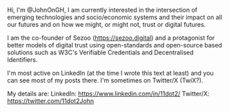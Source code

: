 Hi, I'm @JohnOnGH, I am currently interested in the intersection of emerging technologies and socio/economic systems and their impact on all our futures and on how we might, or might not, trust or digital futures.

I am the co-founder of Sezoo (https://sezoo.digital) and a protagonist for better models of digital trust using open-standards and open-source based solutions such as W3C's Verifiable Credentials and Decentralised Identifiers.

I'm most active on LinkedIn (at the time I wrote this text at least) and you can see most of my posts there. I'm sometimes on Twitter/X (TwiX?).

My details are:
LinkedIn: https://www.linkedin.com/in/11dot2/
Twitter/X: https://twitter.com/11dot2John

